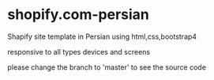 # shopify.com-persian
Shapify site template in Persian using html,css,bootstrap4

responsive to all types devices and screens

please change the branch to 'master' to see the source code 
